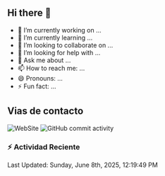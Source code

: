 ## Hi there 👋

- 🔭 I’m currently working on ...
- 🌱 I’m currently learning ...
- 👯 I’m looking to collaborate on ...
- 🤔 I’m looking for help with ...
- 💬 Ask me about ...
- 📫 How to reach me: ...
- 😄 Pronouns: ...
- ⚡ Fun fact: ...

## Vias de contacto
![WebSite](https://www.linkedin.com/in/daniel-espinosa-57a539104/)
![GitHub commit activity](https://img.shields.io/github/commit-activity/m/despinosa0606/despinosa0606)

### :zap: Actividad Reciente
<!--RECENT_ACTIVITY:start-->
<!--RECENT_ACTIVITY:end-->
<!--RECENT_ACTIVITY:last_update-->
Last Updated: Sunday, June 8th, 2025, 12:19:49 PM
<!--RECENT_ACTIVITY:last_update_end-->
